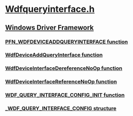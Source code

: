 # [Wdfqueryinterface.h](index.md)
## [Windows Driver Framework](../_wdf/index.md)
### [PFN_WDFDEVICEADDQUERYINTERFACE function](../wdfqueryinterface/nc-wdfqueryinterface-pfn_wdfdeviceaddqueryinterface.md)
### [WdfDeviceAddQueryInterface function](../wdfqueryinterface/nf-wdfqueryinterface-wdfdeviceaddqueryinterface.md)
### [WdfDeviceInterfaceDereferenceNoOp function](../wdfqueryinterface/nf-wdfqueryinterface-wdfdeviceinterfacedereferencenoop.md)
### [WdfDeviceInterfaceReferenceNoOp function](../wdfqueryinterface/nf-wdfqueryinterface-wdfdeviceinterfacereferencenoop.md)
### [WDF_QUERY_INTERFACE_CONFIG_INIT function](../wdfqueryinterface/nf-wdfqueryinterface-wdf_query_interface_config_init.md)
### [_WDF_QUERY_INTERFACE_CONFIG structure](../wdfqueryinterface/ns-wdfqueryinterface-_wdf_query_interface_config.md)
